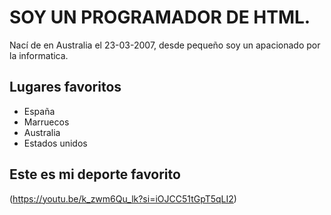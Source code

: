 # SOY UN PROGRAMADOR DE HTML.
Nací de en Australia el 23-03-2007, desde pequeño soy un apacionado por la informatica.
## Lugares favoritos
- España
- Marruecos
- Australia
- Estados unidos
## Este es mi deporte favorito
(https://youtu.be/k_zwm6Qu_lk?si=iOJCC51tGpT5qLI2)

